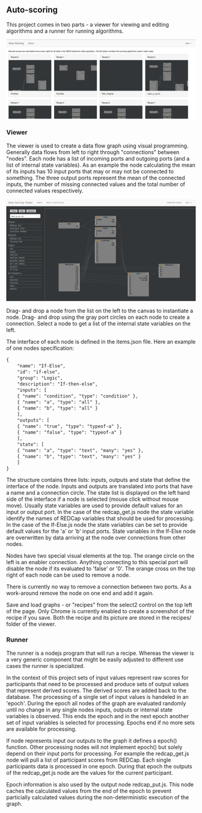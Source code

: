 ## Auto-scoring

This project comes in two parts - a viewer for viewing and editing algorithms and a runner for running algorithms.

![List of recipes](https://github.com/ABCD-STUDY/auto-scoring/raw/master/images/auto-scoring.png)

### Viewer

The viewer is used to create a data flow graph using visual programming. Generally data flows from left to right through "connections" between "nodes". Each node has a list of incoming ports and outgoing ports (and a list of internal state variables). As an example the node calculating the mean of its inputs has 10 input ports that may or may not be connected to something. The three output ports represent the mean of the connected inputs, the number of missing connected values and the total number of connected values respectively.

![The viewer used to edit recipes](https://github.com/ABCD-STUDY/auto-scoring/raw/master/images/viewer.png)

Drag- and drop a node from the list on the left to the canvas to instantiate a node. Drag- and drop using the gray port circles on each node to create a connection. Select a node to get a list of the internal state variables on the left.

The interface of each node is defined in the items.json file. Here an example of one nodes specification:
```
{
    "name": "If-Else",
    "id": "if-else",
    "group": "Logic",
    "description": "If-then-else",
    "inputs": [
	{ "name": "condition", "type": "condition" },
	{ "name": "a", "type": "all" },
	{ "name": "b", "type": "all" }
    ],
    "outputs": [
	{ "name": "true", "type": "typeof-a" },
	{ "name": "false", "type": "typeof-a" }
    ],
    "state": [
	{ "name": "a", "type": "text", "many": "yes" },
	{ "name": "b", "type": "text", "many": "yes" }
    ]
}
```
The structure contains three lists: inputs, outputs and state that define the interface of the node. Inputs and outputs are translated into ports that have a name and a connection circle. The state list is displayed on the left hand side of the interface if a node is selected (mouse click without mouse move). Usually state variables are used to provide default values for an input or output port. In the case of the redcap_get.js node the state variable identify the names of REDCap variables that should be used for processing. In the case of the If-Else.js node the state variables can be set to provide default values for the 'a' or 'b' input ports. State variables in the If-Else node are overwritten by data arriving at the node over connections from other nodes. 

Nodes have two special visual elements at the top. The orange circle on the left is an enabler connection. Anything connecting to this special port will disable the node if its evaluated to 'false' or '0'. The orange cross on the top right of each node can be used to remove a node.

There is currently no way to remove a connection between two ports. As a work-around remove the node on one end and add it again.

Save and load graphs - or "recipes" from the select2 control on the top left of the page. Only Chrome is currently enabled to create a screenshot of the recipe if you save. Both the recipe and its picture are stored in the recipes/ folder of the viewer.

### Runner

The runner is a nodejs program that will run a recipe. Whereas the viewer is a very generic component that might be easily adjusted to different use cases the runner is specialized.

In the context of this project sets of input values represent raw scores for participants that need to be processed and produce sets of output values that represent derived scores. The derived scores are added back to the database. The processing of a single set of input values is handeled in an 'epoch'. During the epoch all nodes of the graph are evaluated randomly until no change in any single nodes inputs, outputs or internal state variables is observed. This ends the epoch and in the next epoch another set of input variables is selected for processing. Epochs end if no more sets are available for processing.

If node represents input our outputs to the graph it defines a epoch() function. Other processing nodes will not implement epoch() but solely depend on their input ports for processing. For example the redcap_get.js node will pull a list of participant scores from REDCap. Each single participants data is processed in one epoch. During that epoch the outputs of the redcap_get.js node are the values for the current participant.

Epoch information is also used by the output node redcap_put.js. This node caches the calculated values from the end of the epoch to prevent particially calculated values during the non-deterministic execution of the graph.

			
